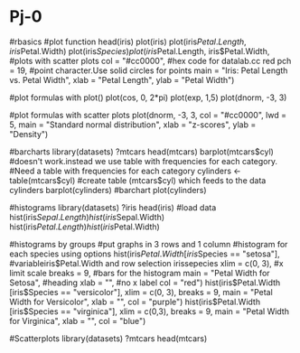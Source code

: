 # Pj-0
#rbasics
#plot function
head(iris)
plot(iris)
plot(iris$Petal.Length, iris$Petal.Width)
plot(iris$Species)
plot(iris$Petal.Length, iris$Petal.Width, #plots with scatter plots
     col = "#cc0000", #hex code for datalab.cc red
     pch = 19, #point character.Use solid circles for points
     main = "Iris: Petal Length vs. Petal Width",
     xlab = "Petal Length", 
     ylab = "Petal Width")

#plot formulas with plot()
plot(cos, 0, 2*pi)
plot(exp, 1,5)
plot(dnorm, -3, 3)

#plot formulas with scatter plots
plot(dnorm, -3, 3,
     col = "#cc0000", 
     lwd = 5, 
     main = "Standard normal distribution",
     xlab = "z-scores",
     ylab = "Density")

#barcharts
library(datasets)
?mtcars
head(mtcars)
barplot(mtcars$cyl) #doesn't work.instead we use table with frequencies for each category.
#Need a table with frequencies for each category
cylinders <- table(mtcars$cyl)  #create table (mtcars$cyl) which feeds to the data cylinders
barplot(cylinders)   #barchart
plot(cylinders)

#histograms
library(datasets)
?iris
head(iris)   #load data
hist(iris$Sepal.Length)
hist(iris$Sepal.Width)
hist(iris$Petal.Length)
hist(iris$Petal.Width) 

#histograms by groups
#put graphs in 3 rows and 1 column
#histogram for each species using options
hist(iris$Petal.Width [iris$Species == "setosa"], #variableiris$Petal.Width and row selection irissepecies
     xlim = c(0, 3),  #x limit scale
     breaks = 9,  #bars for the histogram
     main = "Petal Width for Setosa", #heading
     xlab = "",  #no x label
     col = "red")
hist(iris$Petal.Width [iris$Species == "versicolor"], 
     xlim = c(0, 3), 
     breaks = 9, 
     main = "Petal Width for Versicolor", 
     xlab = "", 
     col = "purple")
hist(iris$Petal.Width [iris$Species == "virginica"],
     xlim = c(0,3), 
     breaks = 9, 
     main = "Petal Width for Virginica", 
     xlab = "", 
     col = "blue")

#Scatterplots
library(datasets)
?mtcars
head(mtcars)
